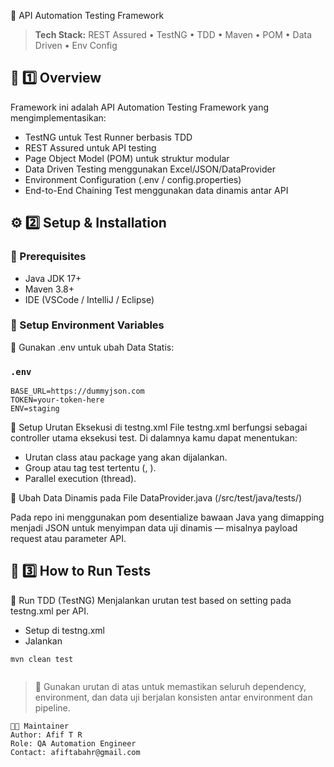 🧪 API Automation Testing Framework
> **Tech Stack:** REST Assured • TestNG • TDD • Maven • POM • Data Driven • Env Config

## 📘 1️⃣ Overview
Framework ini adalah API Automation Testing Framework yang mengimplementasikan:
- TestNG untuk Test Runner berbasis TDD
- REST Assured untuk API testing
- Page Object Model (POM) untuk struktur modular
- Data Driven Testing menggunakan Excel/JSON/DataProvider
- Environment Configuration (.env / config.properties)
- End-to-End Chaining Test menggunakan data dinamis antar API

## ⚙️ 2️⃣ Setup & Installation

### 🔹 Prerequisites
- Java JDK 17+
- Maven 3.8+
- IDE (VSCode / IntelliJ / Eclipse)

### 🔹 Setup Environment Variables

📄 Gunakan .env untuk ubah Data Statis:

### `.env`

```
BASE_URL=https://dummyjson.com
TOKEN=your-token-here
ENV=staging
```

📄 Setup Urutan Eksekusi di testng.xml
File testng.xml berfungsi sebagai controller utama eksekusi test.
Di dalamnya kamu dapat menentukan:

- Urutan class atau package yang akan dijalankan.
- Group atau tag test tertentu (<include name="smoke"/>, <exclude name="regression"/>).
- Parallel execution (thread).

📄 Ubah Data Dinamis pada File DataProvider.java (/src/test/java/tests/)

Pada repo ini menggunakan pom desentialize bawaan Java yang dimapping menjadi JSON untuk menyimpan data uji dinamis — misalnya payload request atau parameter API.


## 🧩 3️⃣ How to Run Tests

🔹 Run TDD (TestNG)
Menjalankan urutan test based on setting pada testng.xml per API.

- Setup di testng.xml
- Jalankan
```
mvn clean test


```


> 🧠 Gunakan urutan di atas untuk memastikan seluruh dependency, environment, dan data uji berjalan konsisten antar environment dan pipeline.


```
👨‍💻 Maintainer
Author: Afif T R
Role: QA Automation Engineer
Contact: afiftabahr@gmail.com
```
